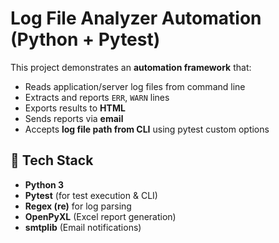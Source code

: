 # Log File Analyzer Automation (Python + Pytest)

This project demonstrates an **automation framework** that:
- Reads application/server log files from command line
- Extracts and reports `ERR`, `WARN` lines
- Exports results to  **HTML**
- Sends reports via **email**
- Accepts **log file path from CLI** using pytest custom options


## 🔧 Tech Stack
- **Python 3**
- **Pytest** (for test execution & CLI)
- **Regex (re)** for log parsing
- **OpenPyXL** (Excel report generation)
- **smtplib** (Email notifications)